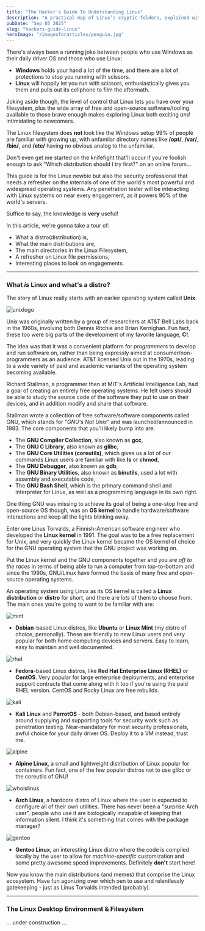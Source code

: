 ```yaml
---
title: "The Hacker's Guide To Understanding Linux"
description: "A practical map of Linux’s cryptic folders, explained with a hacker’s eye."
pubDate: "Sep 05 2025"
slug: "hackers-guide-linux"
heroImage: "/imagesforarticles/penguin.jpg"
---
```


There's always been a running joke between people who use Windows as their daily driver OS and those who use Linux:

- **Windows** holds your hand a lot of the time, and there are a lot of protections to stop you running with scissors.
- **Linux** will happily let you run with scissors, enthusiastically gives you them and pulls out its cellphone to film the aftermath.

Joking aside though, the level of control that Linux lets you have over your filesystem, plus the wide array of free and open-source software/tooling available to those brave enough makes exploring Linux both exciting *and* intimidating to newcomers.

The Linux filesystem does **not** look like the Windows setup 99% of people are familiar with growing up, with unfamilar directory names like **/opt/**, **/var/**, **/bin/**, and **/etc/** having no obvious analog to the unfamiliar.

Don't even get me started on the knifefight that'll occur if you're foolish enough to ask "Which distribution should I try first?" on an online forum...

This guide is for the Linux newbie but also the security professional that needs a refresher on the internals of one of the world's most powerful and widespread operating systems. Any penetration tester will be interacting with Linux systems on near every engagement, as it powers 90% of the world's servers.

Suffice to say, the knowledge is **very** useful! 

In this article, we're gonna take a tour of:

- What a distro(distribution) is, 
- What the main distributions are,
- The main directories in the Linux Filesystem,
- A refresher on Linux file permissions,
- Interesting places to look on engagements.

---

### What *is* Linux and what's a distro?

The story of Linux really starts with an earlier operating system called **Unix**.

![unixlogo](/imagesforarticles/UNIX_logo.png)

Unix was originally written by a group of researchers at AT&T Bell Labs back in the 1960s, involving both Dennis Ritchie and Brian Kernighan. Fun fact, these too were big parts of the development of my favorite language, **C!**.

The idea was that it was a convenient platform for *programmers* to develop and run software on, rather than being expressly aimed at consumer/non-programmers as an audience. AT&T licensed Unix out in the 1970s, leading to a wide variety of paid and academic variants of the operating system becoming available.

Richard Stallman, a programmer then at MIT's Artificial Intelligence Lab, had a goal of creating an entirely free operating systems. He felt users should be able to study the source code of the software they put to use on their devices, and in addition modify and share that software. 

Stallman wrote a collection of free software/software components called GNU, which stands for *"GNU's Not Unix"* and was launched/announced in 1983. The core components that you'll likely bump into are:

- The **GNU Compiler Collection**, also known as **gcc**,
- The **GNU C Library**, also known as **glibc**,
- The **GNU Core Utilities (coreutils)**, which gives us a lot of our commands Linux users are familiar with like **ls** or **chmod**,
- The **GNU Debugger**, also known as **gdb**,
- The **GNU Binary Utilities**, also known as **binutils**, used a lot with assembly and executable code,
- The **GNU Bash Shell**, which is the primary command shell and interpreter for Linux, as well as a programming language in its own right.

One thing GNU was missing to achieve its goal of being a one-stop free and open-source OS though, was an **OS kernel** to handle hardware/software interactions and keep all the lights blinking away.

Enter one Linus Torvalds, a Finnish-American software engineer who developed the **Linux kernel** in 1991. The goal was to be a free replacement for Unix, and very quickly the Linux kernel became the OS kernel of choice for the GNU operating system that the GNU project was working on.

Put the Linux kernel and the GNU components together and you are *off to the races* in terms of being able to run a computer from top-to-bottom and since the 1990s, GNU/Linux have formed the basis of many free and open-source operating systems.

An operating system using Linux as its OS kernel is called a **Linux distribution** or **distro** for short, and there are *lots* of them to choose from. The main ones you're going to want to be familiar with are:

![mint](/imagesforarticles/hellyeahmint.jpeg)


- **Debian**-based Linux distros, like **Ubuntu** or **Linux Mint** (my distro of choice, personally). These are friendly to new Linux users and very popular for both home computing devices and servers. Easy to learn, easy to maintain and well documented.

![rhel](/imagesforarticles/rhel.jpg)


- **Fedora**-based Linux distros, like **Red Hat Enterprise Linux (RHEL)** or **CentOS**. Very popular for large enterprise deployments, and enterprise support contracts that come along with it too if you're using the paid RHEL version. CentOS and Rocky Linux are free rebuilds.

![kali](/imagesforarticles/kali.jpeg)

- **Kali Linux** and **ParrotOS** - both Debian-based, and based entirely around supplying and supporting tools for security work such as penetration testing. Near-mandatory for most security professionals, awful choice for your daily driver OS. Deploy it to a VM instead, trust me.

![alpine](/imagesforarticles/alpine.png)

- **Alpine Linux**, a small and lightweight distribution of Linux popular for containers. Fun fact, one of the few popular distros not to use glibc or the coreutils of GNU!

![whoislinus](/imagesforarticles/whoislinus.jpeg)

- **Arch Linux**, a hardcore distro of Linux where the user is expected to configure all of their own utilities. There has never been a "surprise Arch user". people who use it are biologically incapable of keeping that information silent. I think it's something that comes with the package manager?

![gentoo](/imagesforarticles/gentoo.jpg)

- **Gentoo Linux**, an interesting Linux distro where the code is compiled locally by the user to allow for *machine-specific* customization and some pretty awesome speed improvements. Definitely **don't** start here!

Now you know the main distributions (and memes) that comprise the Linux ecosystem. Have fun agonizing over which oen to use and relentlessly gatekeeping - just as Linus Torvalds intended (probably).

----

### The Linux Desktop Environment & Filesystem

... under construction ...